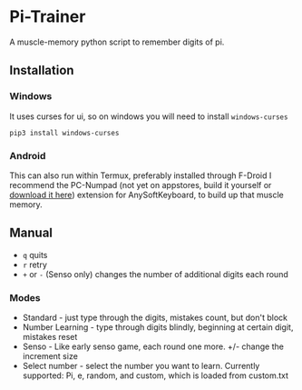 # Pi-Trainer
A muscle-memory python script to remember digits of pi.

## Installation
### Windows
It uses curses for ui, so on windows you will need to install `windows-curses`
```
pip3 install windows-curses
```
### Android
This can also run within Termux, preferably installed through F-Droid
I recommend the PC-Numpad (not yet on appstores, build it yourself or [download it here](addons-languages-numpad-apk-1.apk)) extension for AnySoftKeyboard, to build up that muscle memory.

## Manual
- `q` quits
- `r` retry
- `+` or `-` (Senso only) changes the number of additional digits each round 
### Modes
- Standard - just type through the digits, mistakes count, but don't block
- Number Learning - type through digits blindly, beginning at certain digit, mistakes reset
- Senso - Like early senso game, each round one more. +/- change the increment size
- Select number - select the number you want to learn. Currently supported: Pi, e, random, and custom, which is loaded from custom.txt

